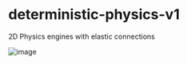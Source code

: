 # deterministic-physics-v1
2D Physics engines with elastic connections 

![image](https://github.com/stick-figure/deterministic-physics-v1/assets/79722657/ea9dfbcb-53a6-4ef0-86d8-0310283bec1d)
